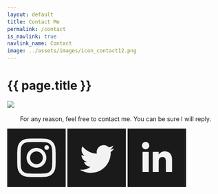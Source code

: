 ```yaml
---
layout: default
title: Contact Me
permalink: /contact
is_navlink: true
navlink_name: Contact
image: ../assets/images/icon_contact12.png
---
```


# {{ page.title }}


<img src="{{ page.image }}" class="contact_image">

<div class="contact_mail"></div>

<p style="text-align: center">For any reason, feel free to contact me. You can be sure I will reply.</p>

<div class="social_media_bar">
<a href="https://www.instagram.com/cademirci/" target="_blank"><img src="/assets/images/icon_ins.png" class="social_media_icon"></a>
<a href="https://twitter.com/cademirci" target="_blank"><img src="/assets/images/icon_twi.png" class="social_media_icon"></a>
<!--<a href="https://github.com/cademirci" target="_blank"><img src="/assets/images/icon_git.png" class="social_media_icon"></a>-->
<a href="https://www.linkedin.com/in/%C3%A7a%C4%9Flayan-demirci-741a14199/" target="_blank"><img src="/assets/images/icon_lin.png" class="social_media_icon"></a>
</div>
